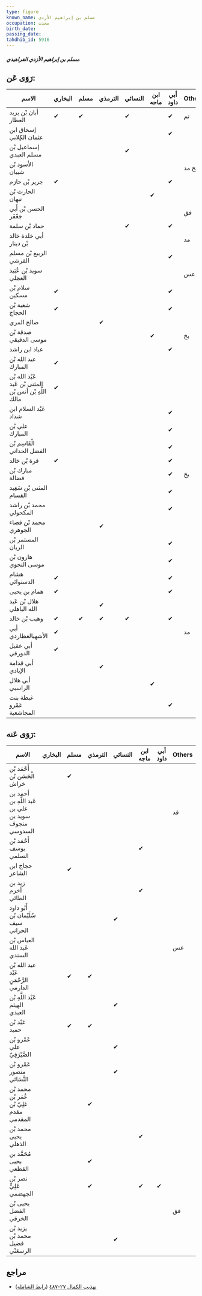 ```yaml
---
type: figure
known_name: مسلم بن إبراهيم الأزدي
occupation: محدث
birth_date:
passing_date:
tahdhib_id: 5916
---
```

##### مسلم بن إبراهيم الأزدي الفراهيدي

## رَوَى عَن:
| الاسم                                                   | البخاري | مسلم | الترمذي | النسائي | ابن ماجه | أبي داود | Others |
| ------------------------------------------------------- | ------- | ---- | ------- | ------- | -------- | -------- | ------ |
| أبان بْن يزيد العطار                                    | ✔       | ✔    |         | ✔       |          | ✔        | تم     |
| إسحاق ابن عثمان الكِلابي                                |         |      |         |         |          | ✔        |        |
| إسماعيل بْن مسلم العبدي                                 |         |      |         | ✔       |          |          |        |
| الأسود بْن شيبان                                        |         |      |         |         |          |          | بخ مد  |
| جرير بْن حازم                                           | ✔       |      |         |         |          | ✔        |        |
| الحارث بْن نبهان                                        |         |      |         |         | ✔        |          |        |
| الحسن بْن أَبي جَعْفَر                                  |         |      |         |         |          |          | فق     |
| حماد بْن سلمة                                           |         |      |         | ✔       |          | ✔        |        |
| أبي خلدة خالد بْن دينار                                 |         |      |         |         |          |          | مد     |
| الربيع بْن مسلم القرشي                                  |         |      |         |         |          | ✔        |        |
| سويد بْن عُبَيد العجلي                                  |         |      |         |         |          |          | عس     |
| سلام بْن مسكين                                          | ✔       |      |         |         |          | ✔        |        |
| شعبة بْن الحجاج                                         | ✔       |      |         |         |          | ✔        |        |
| صالح المري                                              |         |      | ✔       |         |          |          |        |
| صدقة بْن موسى الدقيقي                                   |         |      |         |         | ✔        |          | بخ     |
| عباد ابن راشد                                           |         |      |         |         |          | ✔        |        |
| عبد الله بْن المبارك                                    | ✔       |      |         |         |          |          |        |
| عَبْد الله بْن المثنى بْن عَبد اللَّهِ بْن أنس بْن مالك | ✔       |      |         |         |          |          |        |
| عَبْد السلام ابن شداد                                   |         |      |         |         |          | ✔        |        |
| علي بْن المبارك                                         |         |      |         |         |          | ✔        |        |
| الْقَاسِم بْن الفضل الحداني                             |         |      |         |         |          | ✔        |        |
| قرة بْن خالد                                            | ✔       |      |         |         |          | ✔        |        |
| مبارك بْن فضالة                                         |         |      |         |         |          | ✔        | بخ     |
| المثنى بْن سَعِيد القسام                                |         |      |         |         |          | ✔        |        |
| محمد بْن راشد المكحولي                                  |         |      |         |         |          | ✔        |        |
| محمد بْن فضاء الجوهري                                   |         |      | ✔       |         |          |          |        |
| المستمر بْن الريان                                      |         |      |         |         |          | ✔        |        |
| هارون بْن موسى النحوي                                   |         |      |         |         |          | ✔        |        |
| هشام الدستوائي                                          | ✔       |      |         |         |          | ✔        |        |
| همام بن يحيى                                            | ✔       |      |         |         |          | ✔        |        |
| هلال بْن عَبد الله الباهلي                              |         |      | ✔       |         |          |          |        |
| وهيب بْن خالد                                           | ✔       | ✔    | ✔       | ✔       |          | ✔        |        |
| أبي الأشهبالعطاردي                                      | ✔       |      |         |         |          |          | مد     |
| أبي عقيل الدورقي                                        | ✔       |      |         |         |          |          |        |
| أبي قدامة الإيادي                                       |         |      | ✔       |         |          |          |        |
| أبي هلال الراسبي                                        |         |      |         |         | ✔        |          |        |
| غبطة بنت عَمْرو المجاشعية                               |         |      |         |         |          | ✔        |        |
## رَوَى عَنه:
| الاسم                                                | البخاري | مسلم | الترمذي | النسائي | ابن ماجه | أبي داود | Others |
| ---------------------------------------------------- | ------- | ---- | ------- | ------- | -------- | -------- | ------ |
| أَحْمَد بْن الْحَسَن بْن خراش                        |         | ✔    |         |         |          |          |        |
| أحمد بن عَبد اللَّهِ بن علي بن سويد بن منجوف السدوسي |         |      |         |         |          |          | قد     |
| أَحْمَد بْن يوسف السلمي                              |         |      |         |         | ✔        |          |        |
| حجاج ابن الشاعر                                      |         | ✔    |         |         |          |          |        |
| زيد بن أخزم الطائي                                   |         |      |         |         | ✔        |          |        |
| أَبُو داود سُلَيْمان بْن سيف الحراني                 |         |      |         | ✔       |          |          |        |
| العباس بْن عَبد الله السندي                          |         |      |         |         |          |          | عس     |
| عبد الله بْن عَبْد الرَّحْمَنِ الدارمي               |         | ✔    | ✔       |         |          |          |        |
| عَبْد اللَّهِ بْن الهيثم العبدي                      |         |      |         | ✔       |          |          |        |
| عَبْد بْن حميد                                       |         | ✔    | ✔       |         |          |          |        |
| عَمْرو بْن علي الصَّيْرَفِيّ                         |         |      |         | ✔       |          |          |        |
| عَمْرو بْن منصور النَّسَائي                          |         |      |         | ✔       |          |          |        |
| محمد بْن عُمَر بْن عَلِيّ بْن مقدم المقدمي           |         |      | ✔       |         |          |          |        |
| محمد بْن يحيى الذهلي                                 |         |      |         |         | ✔        |          |        |
| مُحَمَّد بن يحيى القطعي                              |         |      | ✔       |         |          |          |        |
| نصر بْن عَلِيٍّ الجهضمي                              |         |      | ✔       |         | ✔        | ✔        |        |
| يحيى بْن الفضل الخرقي                                |         |      |         |         |          |          | فق     |
| يزيد بْن محمد بْن فضيل الرسعَنْي                     |         |      |         | ✔       |          |          |        |
## مراجع
- [تهذيب الكمال ٢٧-٤٨٧](obsidian://open?vault=Tahdhib-al-Kamal&file=Figures/٥٩١٦-مسلم%20بن%20إبراهيم%20الأزدي%20الفراهيدي) ([رابط الشاملة](https://shamela.ws/book/3722/14876))